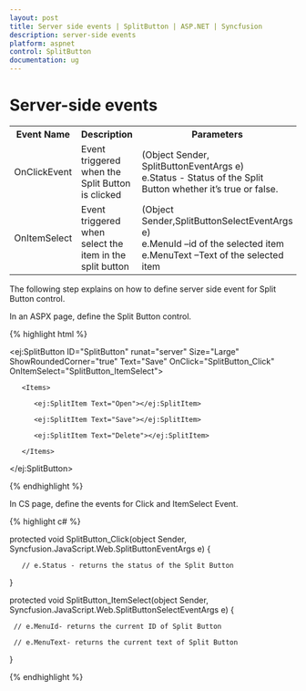 ```yaml
---
layout: post
title: Server side events | SplitButton | ASP.NET | Syncfusion
description: server-side events
platform: aspnet
control: SplitButton
documentation: ug
---
```


# Server-side events

<table>
<tr>
<th>
Event Name</th><th>
Description</th><th>
Parameters</th></tr>
<tr>
<td>
OnClickEvent</td><td>
Event triggered when the Split Button is clicked</td><td>
(Object Sender, SplitButtonEventArgs e)
<br/>
e.Status - Status of the Split Button whether it’s true or false.</td></tr>
<tr>
<td>
OnItemSelect</td><td>
Event triggered when select the item in the split button</td><td>
(Object Sender,SplitButtonSelectEventArgs e)
<br/>
 e.MenuId –id of the selected item <br/>
 e.MenuText –Text of the selected item</td></tr>
</table>


The following step explains on how to define server side event for Split Button control.

In an ASPX page, define the Split Button control.

{% highlight html %}

<ej:SplitButton ID="SplitButton" runat="server" Size="Large" ShowRoundedCorner="true" Text="Save" OnClick="SplitButton_Click" OnItemSelect="SplitButton_ItemSelect">

       <Items>

          <ej:SplitItem Text="Open"></ej:SplitItem>

          <ej:SplitItem Text="Save"></ej:SplitItem>

          <ej:SplitItem Text="Delete"></ej:SplitItem>

       </Items>

</ej:SplitButton>

{% endhighlight %}



In CS page, define the events for Click and ItemSelect Event.

{% highlight c# %}

protected void SplitButton_Click(object Sender, Syncfusion.JavaScript.Web.SplitButtonEventArgs e)
{

	   // e.Status - returns the status of the Split Button   

}

protected void SplitButton_ItemSelect(object Sender, Syncfusion.JavaScript.Web.SplitButtonSelectEventArgs e)
{

	 // e.MenuId- returns the current ID of Split Button

	 // e.MenuText- returns the current text of Split Button

}


{% endhighlight %}
